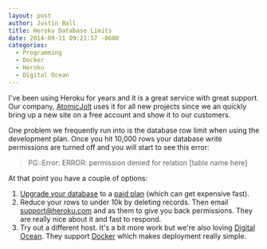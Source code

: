 ```yaml
---
layout: post
author: Justin Ball
title: Heroku Database Limits
date: 2014-09-11 09:21:57 -0600
categories:
  - Programming
  - Docker
  - Heroku
  - Digital Ocean
---
```


I've been using Heroku for years and it is a great service with great support. Our company, <a href="http://www.atomicjolt">AtomicJolt</a> uses it
for all new projects since we an quickly bring up a new site on a free account and show it to our customers.

One problem we frequently run into is the database row limit when using the development plan. Once you hit 10,000 rows your database
write permissions are turned off and you will start to see this error:

<blockquote>
PG::Error: ERROR: permission denied for relation [table name here]
</blockquote>

At that point you have a couple of options:
<ol>
  <li><a href="https://devcenter.heroku.com/articles/upgrading-heroku-postgres-databases">Upgrade your database</a> to a <a href="https://www.heroku.com/pricing">paid plan</a> (which can get expensive fast).
  <li>Reduce your rows to under 10k by deleting records. Then email <a href="mailto:support@heroku.com">support@heroku.com</a> and as them to give you back permissions. They are really nice about it and fast to respond.</li>
  <li>Try out a different host. It's a bit more work but we're also loving <a href="https://www.digitalocean.com/?refcode=735771c93fa7">Digital Ocean</a>. They support <a href="https://www.docker.com/">Docker</a> which makes deployment really simple.</li>
</ol>




